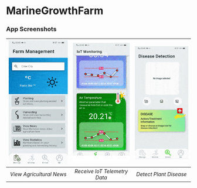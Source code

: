 # MarineGrowthFarm

### App Screenshots

| <img src="./img/view_news.gif"> | <img src="./img/monitor_iot.gif"> | <img src="./img/detect_disease.gif"> |
| :----------------------------------: | :------------------------------------: | :---------------------------------------: |
|       _View Agricultural News_       |      _Receive IoT Telemetry Data_      |          _Detect Plant Disease_           |
